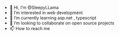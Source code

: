 - 👋 Hi, I’m @SleepyLLama
- 👀 I’m interested in web development
- 🌱 I’m currently learning asp.net , typescript 
- 💞️ I’m looking to collaborate on  open source projects 
- 📫 How to reach me 

<!---
SleepyLLama/SleepyLLama is a ✨ special ✨ repository because its `README.md` (this file) appears on your GitHub profile.
You can click the Preview link to take a look at your changes.
--->
